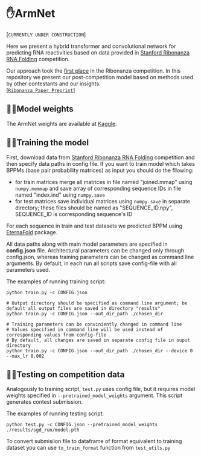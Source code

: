 # ✋ArmNet

[`CURRENTLY UNDER CONSTRUCTION`]

Here we present a hybrid transformer and convolutional network for predicting RNA reactivities based on data provided in [Stanford Ribonanza RNA Folding](https://www.kaggle.com/competitions/stanford-ribonanza-rna-folding) competition.
<br>

Our approach took the [first place](https://www.kaggle.com/competitions/stanford-ribonanza-rna-folding/discussion/460121) in the Ribonanza competition. In this repository we present our post-competition model based on methods used by other contestants and our insights. 
<br>
[[`Ribonanza Paper Preprint`](https://www.biorxiv.org/content/10.1101/2024.02.24.581671v1)]

## 👩‍💻Model weights
The ArmNet weights are available at [Kaggle](https://www.kaggle.com/datasets/vyaltsevvaleriy/armnet-weights/data?select=train_test_pseudolabel_weights).

## 🏃‍♀️Training the model

First, download data from [Stanford Ribonanza RNA Folding](https://www.kaggle.com/competitions/stanford-ribonanza-rna-folding/data) competition and then specify data paths in config file. If you want to train model which takes BPPMs (base pair probability matrices) as input you should do the fllowing:

* for train matrices merge all matrices in file named "joined.mmap" using `numpy.memmap` and save array of corresponding sequence IDs in file named "index.ind" using `numpy.save`
* for test matrices save individual matrices using `numpy.save` in separate directory; these files should be named as "SEQUENCE_ID.npy", SEQUENCE_ID is corresponding sequence's ID

For each sequence in train and test datasets we predicted BPPM using [EternaFold](https://github.com/eternagame/EternaFold) package.

All data paths along with main model parameters are specified in **config.json** file. Architectural parameters can be changed only through config.json, whereas training parameters can be changed as command line arguments. By default, in each run all scripts save config-file with all parameters used.

The examples of running training script:
```
python train.py -c CONFIG.json

# Output directory should be specified as command line argument; be default all output files are saved in directory "results"
python train.py -c CONFIG.json --out_dir_path ./chosen_dir

# Training parameters can be conviniently changed in command line
# Values specified in command line will be used instead of corresponding values from config-file
# By default, all changes are saved in separate config file in ouput directory 
python train.py -c CONFIG.json --out_dir_path ./chosen_dir --device 0 --max_lr 0.002
```

## 🕵️‍♂️Testing on competition data
Analogously to training script, `test.py` uses config file, but it requires model weights specified in `--pretrained_model_weights` argument. This script generates contest submission.

The examples of running testing script:
```
python test.py -c CONFIG.json --pretrained_model_weights ./results/sgd_run/model.pth
```

To convert submisiion file to dataframe of format equivalent to training dataset you can use `to_train_format` function from `test_utils.py`


